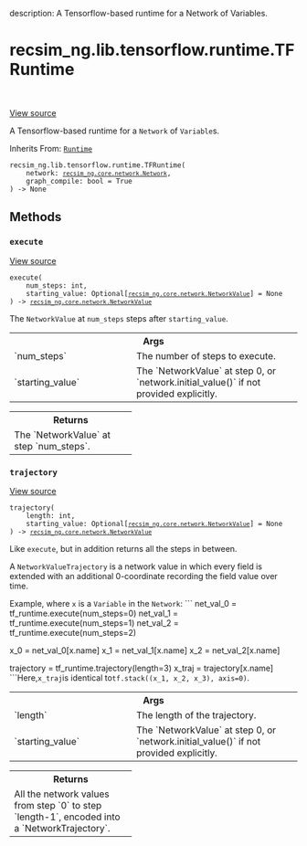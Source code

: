 description: A Tensorflow-based runtime for a Network of Variables.

<div itemscope itemtype="http://developers.google.com/ReferenceObject">
<meta itemprop="name" content="recsim_ng.lib.tensorflow.runtime.TFRuntime" />
<meta itemprop="path" content="Stable" />
<meta itemprop="property" content="__init__"/>
<meta itemprop="property" content="execute"/>
<meta itemprop="property" content="trajectory"/>
</div>

# recsim_ng.lib.tensorflow.runtime.TFRuntime

<!-- Insert buttons and diff -->

<table class="tfo-notebook-buttons tfo-api nocontent" align="left">

</table>

<a target="_blank" href="https://github.com/google-research/recsim_ng/tree/master/recsim_ng/lib/tensorflow/runtime.py">View
source</a>

A Tensorflow-based runtime for a `Network` of `Variable`s.

Inherits From: [`Runtime`](../../../../recsim_ng/lib/runtime/Runtime.md)

<pre class="devsite-click-to-copy prettyprint lang-py tfo-signature-link">
<code>recsim_ng.lib.tensorflow.runtime.TFRuntime(
    network: <a href="../../../../recsim_ng/core/network/Network.md"><code>recsim_ng.core.network.Network</code></a>,
    graph_compile: bool = True
) -> None
</code></pre>

<!-- Placeholder for "Used in" -->

## Methods

<h3 id="execute"><code>execute</code></h3>

<a target="_blank" href="https://github.com/google-research/recsim_ng/tree/master/recsim_ng/lib/tensorflow/runtime.py">View
source</a>

<pre class="devsite-click-to-copy prettyprint lang-py tfo-signature-link">
<code>execute(
    num_steps: int,
    starting_value: Optional[<a href="../../../../recsim_ng/core/network/NetworkValue.md"><code>recsim_ng.core.network.NetworkValue</code></a>] = None
) -> <a href="../../../../recsim_ng/core/network/NetworkValue.md"><code>recsim_ng.core.network.NetworkValue</code></a>
</code></pre>

The `NetworkValue` at `num_steps` steps after `starting_value`.

<!-- Tabular view -->
 <table class="responsive fixed orange">
<colgroup><col width="214px"><col></colgroup>
<tr><th colspan="2">Args</th></tr>

<tr>
<td>
`num_steps`
</td>
<td>
The number of steps to execute.
</td>
</tr><tr>
<td>
`starting_value`
</td>
<td>
The `NetworkValue` at step 0, or `network.initial_value()`
if not provided explicitly.
</td>
</tr>
</table>

<!-- Tabular view -->
 <table class="responsive fixed orange">
<colgroup><col width="214px"><col></colgroup>
<tr><th colspan="2">Returns</th></tr>
<tr class="alt">
<td colspan="2">
The `NetworkValue` at step `num_steps`.
</td>
</tr>

</table>

<h3 id="trajectory"><code>trajectory</code></h3>

<a target="_blank" href="https://github.com/google-research/recsim_ng/tree/master/recsim_ng/lib/tensorflow/runtime.py">View
source</a>

<pre class="devsite-click-to-copy prettyprint lang-py tfo-signature-link">
<code>trajectory(
    length: int,
    starting_value: Optional[<a href="../../../../recsim_ng/core/network/NetworkValue.md"><code>recsim_ng.core.network.NetworkValue</code></a>] = None
) -> <a href="../../../../recsim_ng/core/network/NetworkValue.md"><code>recsim_ng.core.network.NetworkValue</code></a>
</code></pre>

Like `execute`, but in addition returns all the steps in between.

A `NetworkValueTrajectory` is a network value in which every field is extended
with an additional 0-coordinate recording the field value over time.

Example, where `x` is a `Variable` in the `Network`: ``` net_val_0 =
tf_runtime.execute(num_steps=0) net_val_1 = tf_runtime.execute(num_steps=1)
net_val_2 = tf_runtime.execute(num_steps=2)

x_0 = net_val_0[x.name] x_1 = net_val_1[x.name] x_2 = net_val_2[x.name]

trajectory = tf_runtime.trajectory(length=3) x_traj = trajectory[x.name]
```Here,`x_traj`is identical to`tf.stack((x_1, x_2, x_3), axis=0)`.

<!-- Tabular view -->
 <table class="responsive fixed orange">
<colgroup><col width="214px"><col></colgroup>
<tr><th colspan="2">Args</th></tr>

<tr>
<td>
`length`
</td>
<td>
The length of the trajectory.
</td>
</tr><tr>
<td>
`starting_value`
</td>
<td>
The `NetworkValue` at step 0, or `network.initial_value()`
if not provided explicitly.
</td>
</tr>
</table>

<!-- Tabular view -->
 <table class="responsive fixed orange">
<colgroup><col width="214px"><col></colgroup>
<tr><th colspan="2">Returns</th></tr>
<tr class="alt">
<td colspan="2">
All the network values from step `0` to step `length-1`, encoded into a
`NetworkTrajectory`.
</td>
</tr>

</table>
